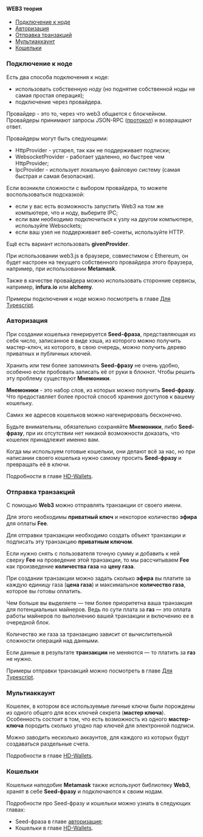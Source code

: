 #### WEB3 теория

- [Подключение к ноде](#подключение-к-ноде)
- [Авторизация](#авторизация)
- [Отправка транзакций](#отправка-транзакций)
- [Мультиаккаунт](#мультиаккаунт)
- [Кошельки](#кошельки)

### Подключение к ноде

Есть два способа подключения к ноде:

- использовать собственную ноду (но поднятие собственной ноды не самая простая операция);
- подключение через провайдера.

Провайдер - это то, через что web3 общается с блокчейном. Провайдеры принимают запросы
JSON-RPC ([протокол](https://eth.wiki/json-rpc/API)) и возвращают ответ.

Провайдеры могут быть следующими:

- HttpProvider - устарел, так как не поддерживает подписки;
- WebsocketProvider - работает удаленно, но быстрее чем HttpProvider;
- IpcProvider - использует локальную файловую систему (самая быстрая и самая безопасная).

Если возникли сложности с выбором провайдера, то можете воспользоваться подсказкой:

- если у вас есть возможность запустить Web3 на том же компьютере, что и ноду, выберите IPC;
- если вам необходимо подключиться к узлу на другом компьютере, используйте Websockets;
- если ваш узел не поддерживает веб-сокеты, используйте HTTP.

Ещё есть вариант использовать **givenProvider**.

При использовании web3.js в браузере, совместимом с Ethereum, он будет настроен на текущего собственного провайдера
этого браузера, например, при использовании **Metamask**.

Также в качестве провайдера можно использовать сторонние сервисы, например, **infura.io** или **alchemy**.

Примеры подключения к ноде можно посмотреть в главе [Для Typescript](../web3-examples/typescript/README.md).

### Авторизация

При создании кошелька генерируется **Seed-фраза**, представляющая из себя число, записанное в виде хэша, из которого
можно получить мастер-ключ, из которого, в свою очередь, можно получить дерево приватных и публичных ключей.

Хранить или тем более запоминать **Seed-фразу** не очень удобно, особенно если пробовать записать её от руки в блокнот.
Чтобы решить эту проблему существуют **Мнемоники**.

**Мнемоники** - это набор слов, из которых можно получить **Seed-фразу**. Что предоставляет более простой способ
хранения доступов к вашему кошельку.

Самих же адресов кошельков можно нагенерировать бесконечно.

Будьте внимательны, обязательно сохраняйте **Мнемоники**, либо **Seed-фразу**, при их отсутствии нет никакой возможности
доказать, что кошелек принадлежит именно вам.

Когда мы используем готовые кошельки, они делают всё за нас, но при написании своего кошелька нужно самому просить 
**Seed-фразу** и превращать её в ключи.

Подробности в главе [HD-Wallets](../hd-wallets/README.md).

### Отправка транзакций

С помощью **Web3** можно отправлять транзакции от своего имени.

Для этого необходимы **приватный ключ** и некоторое количество **эфира** для оплаты **Fee**.

Для отправки транзакции необходимо создать объект транзакции и подписать эту транзакцию **приватным ключом**.

Если нужно снять с пользователя точную сумму и добавить к ней сверху **Fee** на проведение этой транзакции, то мы
рассчитываем **Fee** как произведение **количества газа** на **цену газа**.

При создании транзакции можно задать сколько **эфира** вы платите за каждую единицу газа (**цена газа**) и
максимальное **количество газа**, которое вы готовы оплатить.

Чем больше вы выделяете — тем более приоритетна ваша транзакция для потенциальных майнеров. Ведь по сути плата за
**газ** — это оплата работы майнеров по выполнению вашей транзакции и включению ее в очередной блок.

Количество же газа за транзакцию зависит от вычислительной сложности операций над данными.

Если данные в результате **транзакции** не меняются — то платить за **газ** не нужно.

Примеры отправки транзакций можно посмотреть в главе [Для Typescript](../web3-examples/typescript/README.md).

### Мультиаккаунт

Кошелек, в котором все используемые личные ключи были порождены из одного общего для всех ключей секрета (**мастер
ключа**). Особенность состоит в том, что есть возможность из одного **мастер-ключа** породить сколько угодно пар ключей
для электронной подписи.

Можно заводить несколько аккаунтов, для каждого из которых будут создаваться раздельные счета.

Подробности в главе [HD-Wallets](../hd-wallets/README.md).

### Кошельки

Кошельки наподобие **Metamask** также используют библиотеку **Web3**, хранят в себе **Seed-фразу** и подключаются к
своим нодам.

Подробности про Seed-фразу и кошельки можно узнать в следующих главах:

- Seed-фраза в главе [авторизация](#авторизация);
- Кошельки в главе [HD-Wallets](../hd-wallets/README.md).
